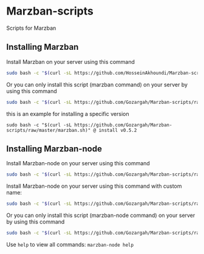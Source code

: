 # Marzban-scripts
Scripts for Marzban

## Installing Marzban
Install Marzban on your server using this command
```bash
sudo bash -c "$(curl -sL https://github.com/HosseinAkhoundi/Marzban-scripts/raw/master/marzban.sh)" @ install
```
Or you can only install this script (marzban command) on your server by using this command
```bash
sudo bash -c "$(curl -sL https://github.com/Gozargah/Marzban-scripts/raw/master/marzban.sh)" @ install-script
```

this is an example for installing a specific version
```
sudo bash -c "$(curl -sL https://github.com/Gozargah/Marzban-scripts/raw/master/marzban.sh)" @ install v0.5.2
```


## Installing Marzban-node
Install Marzban-node on your server using this command
```bash
sudo bash -c "$(curl -sL https://github.com/Gozargah/Marzban-scripts/raw/master/marzban-node.sh)" @ install
```
Install Marzban-node on your server using this command with custom name:
```bash
sudo bash -c "$(curl -sL https://github.com/Gozargah/Marzban-scripts/raw/master/marzban-node.sh)" @ install --name marzban-node2
```
Or you can only install this script (marzban-node command) on your server by using this command
```bash
sudo bash -c "$(curl -sL https://github.com/Gozargah/Marzban-scripts/raw/master/marzban-node.sh)" @ install-script
```

Use `help` to view all commands:
```marzban-node help```
